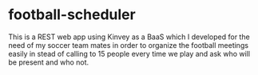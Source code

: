 # football-scheduler

This is a REST web app using Kinvey as a BaaS which I developed for the need of my soccer team mates in order to organize the football meetings easily in stead of calling to 15 people every time we play and ask who will be present and who not.

